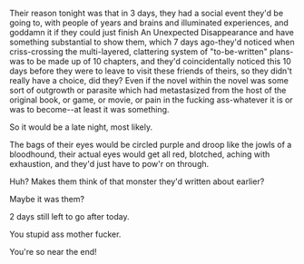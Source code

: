 Their reason tonight was that in 3 days, they had a social event they'd be going to, with people of years and brains and illuminated experiences, and goddamn it if they could just finish An Unexpected Disappearance and have something substantial to show them, which 7 days ago-they'd noticed when criss-crossing the multi-layered, clattering system of "to-be-written" plans-was to be made up of 10 chapters, and they'd coincidentally noticed this 10 days before they were to leave to visit these friends of theirs, so they didn't really have a choice, did they? Even if the novel within the novel was some sort of outgrowth or parasite which had metastasized from the host of the original book, or game, or movie, or pain in the fucking ass-whatever it is or was to become--at least it was something.

So it would be a late night, most likely.

The bags of their eyes would be circled purple and droop like the jowls of a bloodhound, their actual eyes would get all red, blotched, aching with exhaustion, and they'd just have to pow'r on through.

Huh? Makes them think of that monster they'd written about earlier?

Maybe it was them?

2 days still left to go after today.

You stupid ass mother fucker.

You're so near the end!